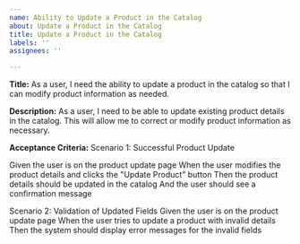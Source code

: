 ```yaml
---
name: Ability to Update a Product in the Catalog
about: Update a Product in the Catalog
title: Update a Product in the Catalog
labels: ''
assignees: ''

---
```


**Title:** As a user, I need the ability to update a product in the catalog so that I can modify product information as needed.

**Description:**
As a user, I need to be able to update existing product details in the catalog. This will allow me to correct or modify product information as necessary.

**Acceptance Criteria:**
Scenario 1: Successful Product Update

Given the user is on the product update page
When the user modifies the product details and clicks the "Update Product" button
Then the product details should be updated in the catalog
And the user should see a confirmation message

Scenario 2: Validation of Updated Fields
Given the user is on the product update page
When the user tries to update a product with invalid details
Then the system should display error messages for the invalid fields
